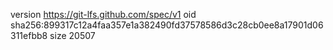 version https://git-lfs.github.com/spec/v1
oid sha256:899317c12a4faa357e1a382490fd37578586d3c28cb0ee8a17901d06311efbb8
size 20507

